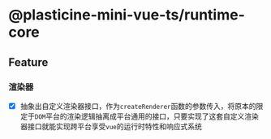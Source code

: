 # @plasticine-mini-vue-ts/runtime-core

## Feature

### 渲染器

- [x] 抽象出自定义渲染器接口，作为`createRenderer`函数的参数传入，将原本的限定于`DOM`平台的渲染逻辑抽离成平台通用的接口，只要实现了这套自定义渲染器接口就能实现跨平台享受`vue`的运行时特性和响应式系统
